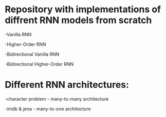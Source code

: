 # Repository with implementations of diffrent RNN models from scratch
-Vanilla RNN

-Higher-Order RNN

-Bidirectional Vanilla RNN

-Bidirectional Higher-Order RNN

# Different RNN architectures:
-character problem - many-to-many architecture

-imdb & jena - many-to-one architecture
 
